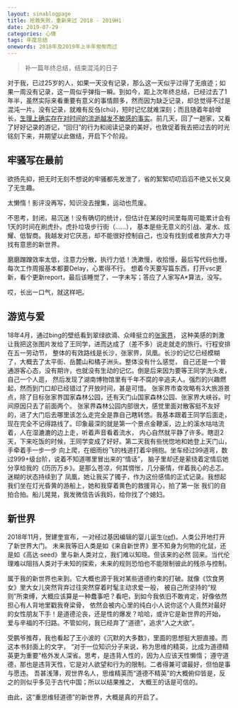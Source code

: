 ```yaml
---
layout: sinablogpage
title: 抢救失败，重新来过 2018 - 2019H1
date: 2019-07-29
categories: 心情
tags: 年度总结
onewords: 2018年及2019年上半年匆匆而过
---
```


> 补一篇年终总结，结束混沌的日子

对于我，已过25岁的人，如果一天没有记录，那么这一天似乎过得了无痕迹；如果一周没有记录，这一周似乎弹指一瞬。到如今，距上次年终总结，已经过去了1年半，虽然实际来看重要有意义的事情颇多，然而因为缺乏记录，却总觉得不过是混沌一片。没有记录，就难有反刍(chú)，短时记忆就难深刻；而且随着年龄增长，[生理上确实存在对时间的流逝越发不敏感的事实](http://www.xinhuanet.com/world/2016-08/14/c_129227156.htm)。前几天，回了一趟家，又看了好好记录的游记，“回归”的行为和阅读记录的美好，也敦促着我去把过去的时光铭刻下来，并期望以此做结，开启下个阶段。

## 牢骚写在最前

欲扬先抑，把无时无刻不想说的牢骚都先发泄了，省的絮絮叨叨滔滔不绝又长又臭了无生趣。

太懒惰！影评没再写，知识没去搜集，运动也荒废。

不思考，封闭，易沉迷！没有确切的统计，但估计在某段时间里每周可能累计会有1天的时间在刷虎扑。虎扑垃圾步行街（……），
基本是些无意义的引战、灌水、炫耀、低智商。我越发对它厌恶，却不能很好控制自己，也没有找到或者放弃大力寻找有意思的新世界。

磨磨蹭蹭效率太低，注意力分散，执行力低！洗漱慢，收拾慢，最后写代码也慢，每次工作周报基本都要Delay，心累得不行。
想着今天要写篇东西，打开vsc更新，看个更新report，最后该睡觉了，一字未写；答应了人家写A*算法，没写。

哎，长出一口气，就这样吧。

## 游览与爱

18年4月，通过bing的壁纸看到翠绿欲滴、众峰挺立的[张家界](https://www.benweng.com/bing/details/3194.html)，
这种美感的刺激让我把这张图片发给了王同学，进而达成了（差不多）说走就走的旅行。行程安排在五一劳动节，
整体的有效路线是长沙，张家界，凤凰。长沙的记忆已经模糊了，大概去了太平街、岳麓山和橘子洲头。整体没有什么感觉，
自己还是一个普通游客心态，没有期许，也就没有生动的记忆。倒是后来因为要等王同学洗头发，自己一个人逛，
然后发现了湖南博物馆里有千年不腐的辛追夫人。强烈的兴趣燃起，然而到门口却已经错过了开放时间，甚是可惜。
张家界市查攻略有3大旅游景点，除了目标张家界国家森林公园，还有天门山国家森林公园、张家界大峡谷。时间原因只去了前面两个。
张家界森林公园内部很大，感觉里面对散客挺不友好的，进了大门后去哪里该怎么走完全是靠自己瞎转悠。我基本跟着王同学后面走，
现在完全不记得路线了。印象最深的就是第一个景点金鞭溪，边上的溪水咕咕流着，人在湿漉漉的边上走，听着声音看着流水，
内心自然就平静了许多。瞎逛2天，下来吃饭的时候，王同学变成了好好。第二天我有些恍惚地和她登上天门山，手牵着手一步一步
向上爬，在细雨纷飞的栈道打着伞拥抱。坐车经过99道弯，数过999+级台阶，说着不知道哪里冒出来的“情话”，
脑子里却还是萦绕着定情后她分享给我的《历历万乡》。是那么苍凉，何其惆怅，几分豪情，伴着我心的忐忑。迷糊的状态持续到了
凤凰，她让我买了镯子，作为这份感情的正式记录。我想起我们坐在灯光昏黄的游船上，她和我穿着黄色的救援背心，拍了第一张
我们的自拍合拍。船儿晃晃，我发微信告诉我妈，给你找了个媳妇。


## 新世界

2018年11月，贺建奎宣布，一对经过基因编辑的婴儿诞生([ref](https://zh.wikipedia.org/wiki/%E5%9F%BA%E5%9B%A0%E7%BC%96%E8%BE%91%E5%A9%B4%E5%84%BF%E4%BA%8B%E4%BB%B6))。人类公开地打开了新世界大门。
未来我等旧人类是如《来自新世界》里不知身为何物的化鼠，还是如《高达·seed》里与新人类对立，我们难以知晓。但该来的必然
回来。当代伦理难以阻挡人类对于未知的探索，未来的规则恐怕也不能限制彼此的残杀与控制。

属于我的新世界也来到。它大概也源于我对某些道德约束的打破。就像《饮食男女》里大女儿突然背弃过往突然穿着时髦主动求爱一般，
被自己所坚持的“规则”所束缚，大概应该算是一种蠢事吧？看吧，到如今我依旧不敢肯定，好像依然担心有人背地里戳我脊梁骨，
依然会被内心里的纯白小人说你这个人竟然对最好的女性朋友下手！是道德沦丧，还是性的爆发？哈哈，或许它是新世界的开始，
爱与辛福的不归路。不管如何，我已经弃了“道德”，追求“人之大欲”。

受鹏爷推荐，我也看起了王小波的《沉默的大多数》，里面的思想挺大胆直接。而这本书封面上的文字，
“对于一位知识分子来说，称为思维的精英，比成为道德精英更为重要”格外发人深省。思考，是违背人性的，因为人应该天性懒惰；
遵守道德，那也是违背天性，它是对人欲望和行为的限制。二者得兼可谓最好，但怕是事与愿违。
吾甚浅薄，观世界名人，思维精英而“道德不精英”的大概俯仰皆是，反之的则似乎多见于古代中国；所以以结果推之，
大概王的话是可信的。

由此，这“重思维轻道德”的新世界，大概是真的开启了。


